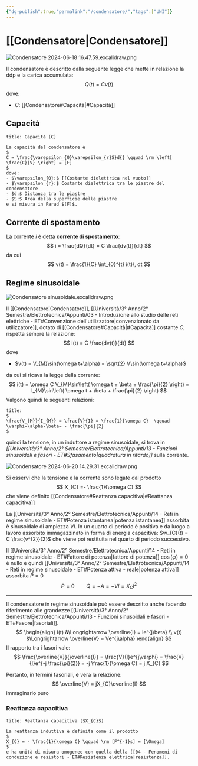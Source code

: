 ```yaml
---
{"dg-publish":true,"permalink":"/condensatore/","tags":["UNI"]}
---
```


# [[Condensatore\|Condensatore]]

![Condensatore 2024-06-18 16.47.59.excalidraw.png](/img/user/Excalidraw/Condensatore%202024-06-18%2016.47.59.excalidraw.png)


Il condensatore è descritto dalla seguente legge che mette in relazione la ddp e la carica accumulata:
$$
Q(t) = Cv(t)
$$
dove:
- $C:$ [[Condensatore#Capacità\|#Capacità]]

## Capacità

```ad-Definizione
title: Capacità (C)

La capacità del condensatore è
$
C = \frac{\varepsilon_{0}\varepsilon_{r}S}d{} \qquad \rm \left[ \frac{C}{V} \right] = [F]
$
dove:
- $\varepsilon_{0}:$ [[Costante dielettrica nel vuoto]]
- $\varepsilon_{r}:$ Costante dielettrica tra le piastre del condensatore
- $d:$ Distanza tra le piastre
- $S:$ Area della superficie delle piastre
e si misura in Farad $[F]$.

```

## Corrente di spostamento

La corrente $i$ è detta **corrente di spostamento**:
$$
i = \frac{dQ}{dt} = C \frac{dv(t)}{dt}
$$
da cui
$$
v(t) = \frac{1}{C} \int_{0}^{t} i(t)\, dt
$$

## Regime sinusoidale

![Condensatore sinusoidale.excalidraw.png](/img/user/Excalidraw/Condensatore%20sinusoidale.excalidraw.png)


Il [[Condensatore\|Condensatore]], [[Università/3° Anno/2° Semestre/Elettrotecnica/Appunti/03 - Introduzione allo studio delle reti elettriche - ET#Convenzione dell'utilizzatore\|convenzionato da utilizzatore]], dotato di [[Condensatore#Capacità\|#Capacità]] costante $C$, rispetta sempre la relazione:
$$
i(t) = C \frac{dv(t)}{dt}
$$
dove
- $v(t) = V_{M}\sin(\omega t+\alpha) = \sqrt{2} V\sin(\omega t+\alpha)$

da cui si ricava la legge della corrente:
$$
i(t) = \omega C V_{M}\sin\left( \omega t + \beta + \frac{\pi}{2} \right) = I_{M}\sin\left( \omega t + \beta + \frac{\pi}{2} \right)
$$
Valgono quindi le seguenti relazioni:

```ad-Teo
title:
$
\frac{V_{M}}{I_{M}} = \frac{V}{I} = \frac{1}{\omega C}  \qquad \varphi=\alpha-\beta= - \frac{\pi}{2}
$
```


quindi la tensione, in un induttore a regime sinusoidale, si trova in *[[Università/3° Anno/2° Semestre/Elettrotecnica/Appunti/13 - Funzioni sinusoidali e fasori - ET#Sfasamento\|quadratura in ritardo]]* sulla corrente.

![Condensatore 2024-06-20 14.29.31.excalidraw.png](/img/user/Excalidraw/Condensatore%202024-06-20%2014.29.31.excalidraw.png)


Si osservi che la tensione e la corrente sono legate dal prodotto
$$
X_{C} =- \frac{1}{\omega C}
$$
che viene definito [[Condensatore#Reattanza capacitiva\|#Reattanza capacitiva]]

La [[Università/3° Anno/2° Semestre/Elettrotecnica/Appunti/14 - Reti in regime sinusoidale - ET#Potenza istantanea\|potenza istantanea]] assorbita è sinusoidale di ampiezza $VI$. In un quarto di periodo è positiva e da luogo a lavoro assorbito immagazzinato in forma di energia capacitiva: $w_{C}(t) = C \frac{v^{2}}{2}$ che viene poi restituita nel quarto di periodo successivo.

Il [[Università/3° Anno/2° Semestre/Elettrotecnica/Appunti/14 - Reti in regime sinusoidale - ET#Fattore di potenza\|fattore di potenza]] $\cos(\varphi) = 0$ è nullo e quindi [[Università/3° Anno/2° Semestre/Elettrotecnica/Appunti/14 - Reti in regime sinusoidale - ET#Potenza attiva - reale\|potenza attiva]] assorbita $P=0$
$$
P= 0 \qquad Q=-A = -VI = X_{C}I^{2}
$$

___

Il condensatore in regime sinusoidale può essere descritto anche facendo riferimento alle grandezze [[Università/3° Anno/2° Semestre/Elettrotecnica/Appunti/13 - Funzioni sinusoidali e fasori - ET#Fasore\|fasoriali]].
$$
\begin{align}
i(t) &\Longrightarrow \overline{I} = Ie^{j\beta} \\
v(t) &\Longrightarrow \overline{V} = Ve^{j\alpha}
\end{align}
$$
Il rapporto tra i fasori vale:
$$
\frac{\overline{V}}{\overline{I}} = \frac{V}{I}e^{j\varphi} = \frac{V}{I}e^{-j \frac{\pi}{2}} = -j \frac{1}{\omega C} = j X_{C}
$$

Pertanto, in termini fasoriali, è vera la relazione:
$$
\overline{V} = jX_{C}\overline{I}
$$
immaginario puro

### Reattanza capacitiva

```ad-Definizione
title: Reattanza capacitiva ($X_{C}$)

La reattanza induttiva è definita come il prodotto
$
X_{C} = - \frac{1}{\omega C} \qquad \rm [F^{-1}s] = [\Omega]
$
e ha unità di misura omogenee con quella della [[04 - Fenomeni di conduzione e resistori - ET#Resistenza elettrica|resistenza]].

```



